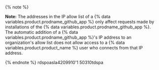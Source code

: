 {% note %}

**Note:** The addresses in the IP allow list of a {% data variables.product.prodname_github_app %} only affect requests made by installations of the {% data variables.product.prodname_github_app %}. The automatic addition of a {% data variables.product.prodname_github_app %}'s IP address to an organization's allow list does not allow access to a {% data variables.product.product_name %} user who connects from that IP address.

{% endnote %}
rdspoasla4209910'1
50310tdspa
